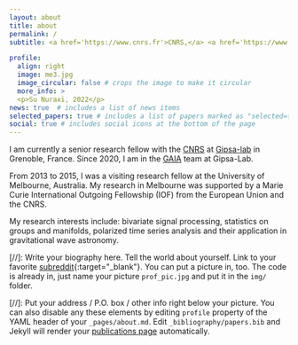 ```yaml
---
layout: about
title: about
permalink: /
subtitle: <a href='https://www.cnrs.fr'>CNRS,</a> <a href='https://www.gipsa-lab.grenoble-inp.fr/pole/gaia'>GAIA</a> research team, <a href='https://www.gipsa-lab.grenoble-inp.fr/'>Gipsa-lab</a>, Grenoble.

profile:
  align: right
  image: me3.jpg
  image_circular: false # crops the image to make it circular
  more_info: >
  <p>Su Nuraxi, 2022</p>
news: true  # includes a list of news items
selected_papers: true # includes a list of papers marked as "selected={true}"
social: true # includes social icons at the bottom of the page
---
```


I am currently a senior research fellow with the <a href="https://www.cnrs.fr">CNRS</a> at <a href="https://www.gipsa-lab.grenoble-inp.fr/">Gipsa-lab</a> in Grenoble, France. Since 2020, I am in the <a href="https://www.gipsa-lab.grenoble-inp.fr/pole/gaia">GAIA</a> team at Gipsa-Lab.

From 2013 to 2015, I was a visiting research fellow at the University of Melbourne, Australia. My research in Melbourne was supported by a Marie Curie International Outgoing Fellowship (IOF) from the European Union and the CNRS.

My research interests include: bivariate signal processing, statistics on groups and manifolds, polarized time series analysis and their application in gravitational wave astronomy.

[//]: Write your biography here. Tell the world about yourself. Link to your favorite [subreddit](http://reddit.com){:target="\_blank"}. You can put a picture in, too. The code is already in, just name your picture `prof_pic.jpg` and put it in the `img/` folder.

[//]: Put your address / P.O. box / other info right below your picture. You can also disable any these elements by editing `profile` property of the YAML header of your `_pages/about.md`. Edit `_bibliography/papers.bib` and Jekyll will render your [publications page](/al-folio/publications/) automatically.
